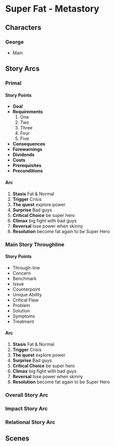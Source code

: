 # Super Fat - Metastory

## Characters

### George
* Main

## Story Arcs

### Primal

#### Story Points
* **Goal**
* **Requirements**
  1. One
  2. Two
  3. Three
  4. Four
  5. Five
* **Consequences**
* **Forewarnings**
* **Dividends**
* **Costs**
* **Prerequisites**
* **Preconditions**

#### Arc
1. **Stasis** Fat & Normal
2. **Trigger** Crisis
3. **The quest** explore power
4. **Surprise** Bad guys
5. **Critical Choice** be super hero
6. **Climax** big fight with bad guys
7. **Reversal** lose power when skinny
8. **Resolution** become fat again to be Super Hero

### Main Story Throughline

#### Story Points
* Through-line
* Concern
* Benchmark
* Issue
* Counterpoint
* Unique Ability
* Critical Flaw
* Problem
* Solution
* Symptoms
* Treatment

#### Arc
1. **Stasis** Fat & Normal
2. **Trigger** Crisis
3. **The quest** explore power
4. **Surprise** Bad guys
5. **Critical Choice** be super hero
6. **Climax** big fight with bad guys
7. **Reversal** lose power when skinny
8. **Resolution** become fat again to be Super Hero


### Overall Story Arc

### Impact Story Arc

### Relational Story Arc

## Scenes




